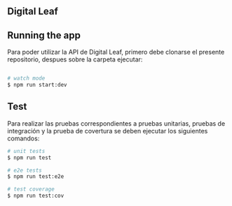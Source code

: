 ## Digital Leaf

## Running the app
Para poder utilizar la API de Digital Leaf, primero debe clonarse el presente repositorio, despues sobre la carpeta ejecutar:
```bash

# watch mode
$ npm run start:dev

```

## Test
Para realizar las pruebas correspondientes a pruebas unitarias, pruebas de integración y la prueba de covertura se deben ejecutar los siguientes comandos:
```bash
# unit tests
$ npm run test

# e2e tests
$ npm run test:e2e

# test coverage
$ npm run test:cov
```

